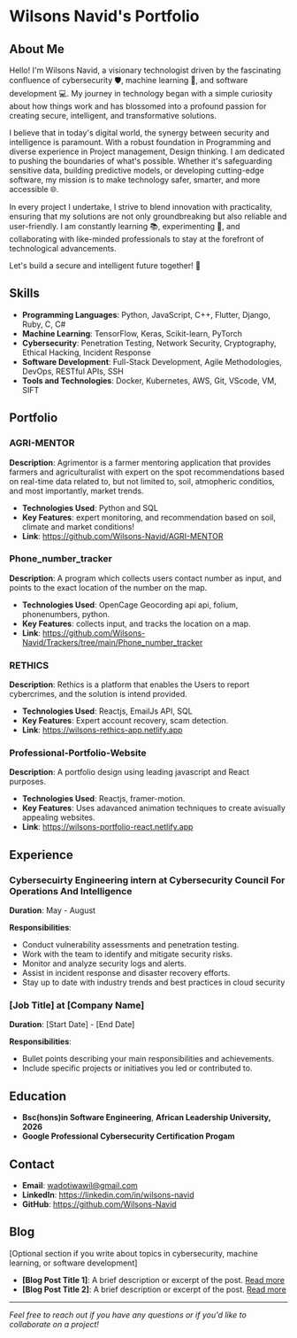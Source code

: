 
# Wilsons Navid's Portfolio

## About Me
Hello! I'm Wilsons Navid, a visionary technologist driven by the fascinating confluence of cybersecurity 🛡️, machine learning 🤖, and software development 💻. My journey in technology began with a simple curiosity about how things work and has blossomed into a profound passion for creating secure, intelligent, and transformative solutions.

I believe that in today's digital world, the synergy between security and intelligence is paramount. With a robust foundation in Programming and diverse experience in Project management, Design thinking. I am dedicated to pushing the boundaries of what's possible. Whether it's safeguarding sensitive data, building predictive models, or developing cutting-edge software, my mission is to make technology safer, smarter, and more accessible 🌐.

In every project I undertake, I strive to blend innovation with practicality, ensuring that my solutions are not only groundbreaking but also reliable and user-friendly. I am constantly learning 📚, experimenting 🧪, and collaborating with like-minded professionals to stay at the forefront of technological advancements.

Let's build a secure and intelligent future together! 🚀

## Skills
- **Programming Languages**: Python, JavaScript, C++, Flutter, Django, Ruby, C, C#
- **Machine Learning**: TensorFlow, Keras, Scikit-learn, PyTorch
- **Cybersecurity**: Penetration Testing, Network Security, Cryptography, Ethical Hacking, Incident Response
- **Software Development**: Full-Stack Development, Agile Methodologies, DevOps, RESTful APIs, SSH
- **Tools and Technologies**: Docker, Kubernetes, AWS, Git, VScode, VM, SIFT

## Portfolio

### AGRI-MENTOR
**Description**: Agrimentor is a  farmer mentoring application that provides farmers and agriculturalist with expert on the spot recommendations based on real-time data related to, but not limited to, soil, 
    atmopheric conditios, and most importantly, market trends.
- **Technologies Used**: Python and  SQL
- **Key Features**: expert monitoring, and recommendation based on soil, climate and market conditions!
- **Link**: https://github.com/Wilsons-Navid/AGRI-MENTOR

### Phone_number_tracker
**Description**: A program which collects users contact number as input, and points to the exact location of the number on the map.
- **Technologies Used**: OpenCage Geocording api api, folium, phonenumbers, python.
- **Key Features**: collects input, and tracks the location on a map.
- **Link**: https://github.com/Wilsons-Navid/Trackers/tree/main/Phone_number_tracker
  
### RETHICS
**Description**: Rethics is a platform that enables the Users to report  cybercrimes, and the solution is intend provided.
- **Technologies Used**: Reactjs, EmailJs API, SQL
- **Key Features**: Expert account recovery, scam detection.
- **Link**: https://wilsons-rethics-app.netlify.app

### Professional-Portfolio-Website
**Description**: A portfolio design using leading javascript and React purposes.
- **Technologies Used**: Reactjs, framer-motion.
- **Key Features**: Uses adavanced animation techniques to create avisually appealing websites.
- **Link**: https://wilsons-portfolio-react.netlify.app

## Experience
### Cybersecuirty Engineering intern at Cybersecurity Council For Operations And Intelligence
**Duration**: May - August

**Responsibilities**:
-  Conduct vulnerability assessments and penetration testing.   
-  Work with the team to identify and mitigate security risks.   
-  Monitor and analyze security logs and alerts.   
-  Assist in incident response and disaster recovery efforts.   
-  Stay up to date with industry trends and best practices in cloud security   

### [Job Title] at [Company Name]
**Duration**: [Start Date] - [End Date]

**Responsibilities**:
- Bullet points describing your main responsibilities and achievements.
- Include specific projects or initiatives you led or contributed to.

## Education
- **Bsc(hons)in Software Engineering**, **African Leadership University, 2026**
- **Google Professional Cybersecurity Certification Progam**

## Contact
- **Email**: wadotiwawil@gmail.com
- **LinkedIn**: https://linkedin.com/in/wilsons-navid
- **GitHub**: https://github.com/Wilsons-Navid

## Blog
[Optional section if you write about topics in cybersecurity, machine learning, or software development]
- **[Blog Post Title 1]**: A brief description or excerpt of the post. [Read more](https://link-to-blog-post)
- **[Blog Post Title 2]**: A brief description or excerpt of the post. [Read more](https://link-to-blog-post)

---

*Feel free to reach out if you have any questions or if you'd like to collaborate on a project!*
